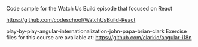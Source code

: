 Code sample for the Watch Us Build episode that focused on React

https://github.com/codeschool/WatchUsBuild-React


play-by-play-angular-internationalization-john-papa-brian-clark
Exercise files for this course are available at: https://github.com/clarkio/angular-i18n